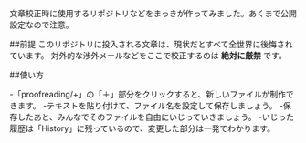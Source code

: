 文章校正時に使用するリポジトリなどをまっきが作ってみました。あくまで公開設定なので注意。

##前提
このリポジトリに投入される文章は、現状だとすべて全世界に後悔されています。
対外的な渉外メールなどをここで校正するのは **絶対に厳禁** です。

##使い方

-「proofreading/+」の「＋」部分をクリックすると、新しいファイルが制作できます。
-テキストを貼り付けて、ファイル名を設定して保存しましょう。
-保存したあと、みんなでそのファイルを自由にいじっていきましょう。
-いじった履歴は「History」に残っているので、変更した部分は一発でわかります。
